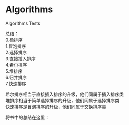 # Algorithms
Algorithms Tests

总结：  
0.桶排序  
1.冒泡排序  
2.选择排序  
3.直接插入排序  
4.希尔排序  
5.堆排序  
6.归并排序  
7.快速排序  
  
  
希尔排序相当于直接插入排序的升级，他们同属于插入排序类  
堆排序相当于简单选择排序的升级，他们同属于选择排序类  
快速排序是冒泡排序的升级，他们同属于交换排序类  

将书中的总结在这里：


